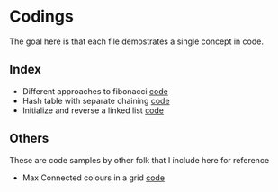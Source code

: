 # Codings

The goal here is that each file demostrates a single concept in code.

## Index

- Different approaches to fibonacci [code](py/fibonacci.py)
- Hash table with separate chaining [code](py/hash_table.py)
- Initialize and reverse a linked list [code](py/reverse_linkedlist.py)

## Others

These are code samples by other folk that I include here for reference

- Max Connected colours in a grid [code](others/max_connected.py)

